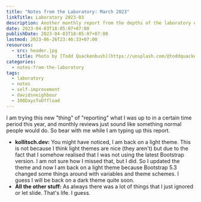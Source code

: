 ```yaml
---
title: "Notes from the Laboratory: March 2023"
linkTitle: Laboratory 2023-03
description: Another monthly report from the depths of the laboratory of kollitsch.dev - March 2023
date: 2023-04-03T18:05:07+07:00
publishDate: 2023-04-03T18:05:07+07:00
lastmod: 2023-06-26T23:46:33+07:00
resources:
  - src: header.jpg
    title: Photo by [Todd Quackenbush](https://unsplash.com/@toddquackenbush) via [Unsplash](https://unsplash.com/)
categories:
  - notes-from-the-laboratory
tags:
  - laboratory
  - notes
  - self-improvement
  - davidsneighbour
  - 100DaysToOffload
---
```


I am trying this new "thing" of "reporting" what I was up to in a certain time period this year, and monthly reviews just sound like something normal people would do. So bear with me while I am typing up this report.

*   **kollitsch.dev:** You might have noticed, I am back on a light theme. This is not because I think light themes are nice (they aren't) but due to the fact that I somehow realised that I was not using the latest Bootstrap version. I am not sure how I missed that, but I did. So I updated the theme and now I am back on a light theme because Bootstrap 5.3 changed some things around with variables and theme schemes. I guess I will be back on a dark theme quite soon.
*   **All the other stuff:** As always there was a lot of things that I just ignored or let slide. That's life. I guess.
